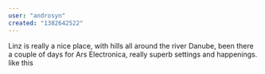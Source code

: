 ```yaml
---
user: "androsyn"
created: "1382642522"
---
```


Linz is really a nice place, with hills all around the river Danube, been there a couple of days for Ars Electronica, really superb settings and happenings. like this [](http://www.aec.at/totalrecall/en/featured-artist-h-r-giger/)

